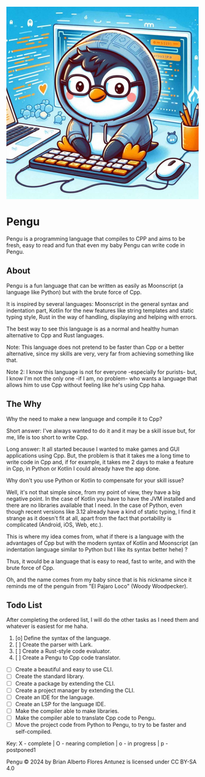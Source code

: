 ![Pengu](./pengu-logo.jpg)

# Pengu

Pengu is a programming language that compiles to CPP and aims to be fresh, easy to read and fun that even my baby Pengu can write code in Pengu.

## About

Pengu is a fun language that can be written as easily as Moonscript (a language like Python) but with the brute force of Cpp.

It is inspired by several languages: Moonscript in the general syntax and indentation part, Kotlin for the new features like string templates and static typing style, Rust in the way of handling, displaying and helping with errors.

The best way to see this language is as a normal and healthy human alternative to Cpp and Rust languages.

Note: This language does not pretend to be faster than Cpp or a better alternative, since my skills are very, very far from achieving something like that.

Note 2: I know this language is not for everyone -especially for purists- but, I know I'm not the only one -if I am, no problem- who wants a language that allows him to use Cpp without feeling like he's using Cpp haha.

## The Why

Why the need to make a new language and compile it to Cpp?

Short answer: I've always wanted to do it and it may be a skill issue but, for me, life is too short to write Cpp.

Long answer: It all started because I wanted to make games and GUI applications using Cpp. But, the problem is that it takes me a long time to write code in Cpp and, if for example, it takes me 2 days to make a feature in Cpp, in Python or Kotlin I could already have the app done.

Why don't you use Python or Kotlin to compensate for your skill issue?

Well, it's not that simple since, from my point of view, they have a big negative point. In the case of Kotlin you have to have the JVM installed and there are no libraries available that I need. In the case of Python, even though recent versions like 3.12 already have a kind of static typing, I find it strange as it doesn't fit at all, apart from the fact that portability is complicated (Android, iOS, Web, etc.).

This is where my idea comes from, what if there is a language with the advantages of Cpp but with the modern syntax of Kotlin and Moonscript (an indentation language similar to Python but I like its syntax better hehe) ?

Thus, it would be a language that is easy to read, fast to write, and with the brute force of Cpp.

Oh, and the name comes from my baby since that is his nickname since it reminds me of the penguin from "El Pajaro Loco" (Woody Woodpecker).

## Todo List

After completing the ordered list, I will do the other tasks as I need them and whatever is easiest for me haha.

1. [o] Define the syntax of the language.
2. [ ] Create the parser with Lark.
3. [ ] Create a Rust-style code evaluator.
4. [ ] Create a Pengu to Cpp code translator.

- [ ] Create a beautiful and easy to use CLI.
- [ ] Create the standard library.
- [ ] Create a package by extending the CLI.
- [ ] Create a project manager by extending the CLI.
- [ ] Create an IDE for the language.
- [ ] Create an LSP for the language IDE.
- [ ] Make the compiler able to make libraries.
- [ ] Make the compiler able to translate Cpp code to Pengu.
- [ ] Move the project code from Python to Pengu, to try to be faster and self-compiled.

Key: X - complete | O - nearing completion | o - in progress | p - postponed1

Pengu © 2024 by Brian Alberto Flores Antunez is licensed under CC BY-SA 4.0 
